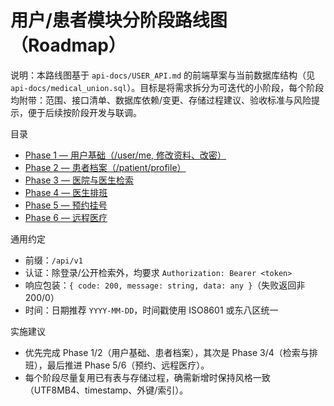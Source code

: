 # 用户/患者模块分阶段路线图（Roadmap）

说明：本路线图基于 `api-docs/USER_API.md` 的前端草案与当前数据库结构（见 `api-docs/medical_union.sql`）。目标是将需求拆分为可迭代的小阶段，每个阶段均附带：范围、接口清单、数据库依赖/变更、存储过程建议、验收标准与风险提示，便于后续按阶段开发与联调。

目录
- [Phase 1 — 用户基础（/user/me, 修改资料、改密）](./phase-01-user-basics.md)
- [Phase 2 — 患者档案（/patient/profile）](./phase-02-patient-profile.md)
- [Phase 3 — 医院与医生检索](./phase-03-discovery.md)
- [Phase 4 — 医生排班](./phase-04-schedules.md)
- [Phase 5 — 预约挂号](./phase-05-appointments.md)
- [Phase 6 — 远程医疗](./phase-06-telemedicine.md)

通用约定
- 前缀：`/api/v1`
- 认证：除登录/公开检索外，均要求 `Authorization: Bearer <token>`
- 响应包装：`{ code: 200, message: string, data: any }`（失败返回非 200/0）
- 时间：日期推荐 `YYYY-MM-DD`，时间戳使用 ISO8601 或东八区统一

实施建议
- 优先完成 Phase 1/2（用户基础、患者档案），其次是 Phase 3/4（检索与排班），最后推进 Phase 5/6（预约、远程医疗）。
- 每个阶段尽量复用已有表与存储过程，确需新增时保持风格一致（UTF8MB4、timestamp、外键/索引）。
